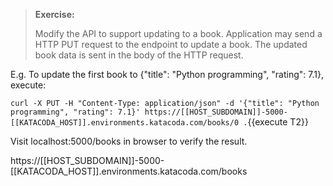 > **Exercise:**
>
> Modify the API to support updating to a book.
> Application may send a HTTP PUT request to the endpoint to update a book. 
> The updated book data is sent in the body of the HTTP request.


E.g. To update the first book to {"title": "Python programming", "rating": 7.1}, execute:

`curl -X PUT -H "Content-Type: application/json" -d '{"title": "Python programming", "rating": 7.1}' https://[[HOST_SUBDOMAIN]]-5000-[[KATACODA_HOST]].environments.katacoda.com/books/0 .`{{execute T2}}

Visit localhost:5000/books in browser to verify the result.

https://[[HOST_SUBDOMAIN]]-5000-[[KATACODA_HOST]].environments.katacoda.com/books 
	
	